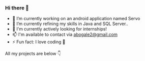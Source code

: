 ### Hi there 👋

- 🔭 I’m currently working on an android application named Servo
- 🌱 I’m currently refining my skills in Java and SQL Server..
- 🏢 I'm currently actively looking for internships!
- 📫 I'm available to contact via abogale2@gmail.com
- ⚡ Fun fact: I love coding 🙂

All my projects are below
    👇
